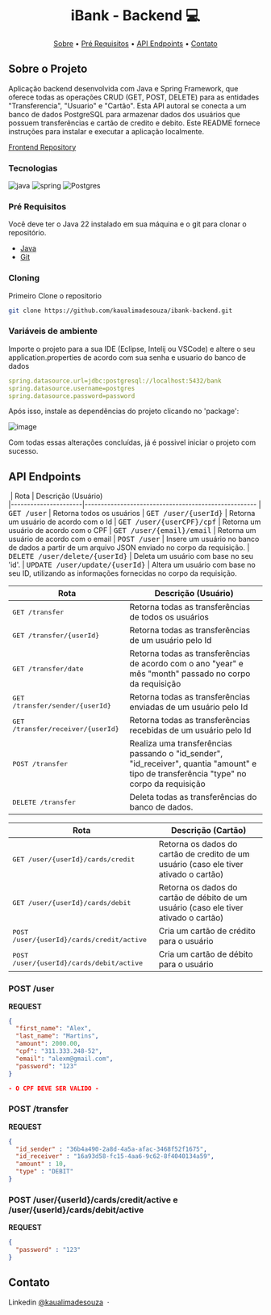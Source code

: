 [JAVASCRIPT__BADGE]: https://img.shields.io/badge/Javascript-000?style=for-the-badge&logo=javascript
[TYPESCRIPT__BADGE]: https://img.shields.io/badge/typescript-D4FAFF?style=for-the-badge&logo=typescript
[EXPRESS__BADGE]: https://img.shields.io/badge/express-005CFE?style=for-the-badge&logo=express
[VUE__BADGE]: https://img.shields.io/badge/VueJS-fff?style=for-the-badge&logo=vue
[NEST__BADGE]: https://img.shields.io/badge/nest-7026b9?style=for-the-badge&logo=nest
[GRAPHQL__BADGE]: https://img.shields.io/badge/GraphQL-e10098?style=for-the-badge&logo=graphql
[JAVA_BADGE]:https://img.shields.io/badge/java-%23ED8B00.svg?style=for-the-badge&logo=openjdk&logoColor=white
[SPRING_BADGE]: https://img.shields.io/badge/spring-%236DB33F.svg?style=for-the-badge&logo=spring&logoColor=white
[MONGO_BADGE]:https://img.shields.io/badge/MongoDB-%234ea94b.svg?style=for-the-badge&logo=mongodb&logoColor=white
[AWS_BADGE]:https://img.shields.io/badge/AWS-%23FF9900.svg?style=for-the-badge&logo=amazon-aws&logoColor=white


<h1 align="center" style="font-weight: bold;">iBank - Backend 💻</h1>

<p align="center">
 <a href="#about">Sobre</a> • 
  <a href="#prerequisites">Pré Requisitos</a> •
 <a href="#routes">API Endpoints</a> •
 <a href="#contato">Contato</a>
</p>

<h2 id="about">Sobre o Projeto</h2>

Aplicação backend desenvolvida com Java e Spring Framework, que oferece todas as operações CRUD (GET, POST, DELETE) para as entidades "Transferencia", "Usuario" e "Cartão". Esta API autoral se conecta a um banco de dados PostgreSQL para armazenar dados dos usuários que possuem transferências e cartão de credito e debito. Este README fornece instruções para instalar e executar a aplicação localmente.

[Frontend Repository](https://github.com/kaualimadesouza/ibank-frontend)

<h3>Tecnologias</h3>

![java][JAVA_BADGE]
![spring][SPRING_BADGE]
![Postgres](https://img.shields.io/badge/postgres-%23316192.svg?style=for-the-badge&logo=postgresql&logoColor=white)

<h3 id="prerequisites">Pré Requisitos</h3>

Você deve ter o Java 22 instalado em sua máquina e o git para clonar o repositório.

- [Java](https://www.java.com/pt-BR/download/ie_manual.jsp?locale=pt_BR)
- [Git](https://git-scm.com/downloads)

<h3>Cloning</h3>

Primeiro Clone o repositorio

```bash
git clone https://github.com/kaualimadesouza/ibank-backend.git
```

<h3>Variáveis de ambiente</h2>

Importe o projeto para a sua IDE (Eclipse, Intelij ou VSCode) e altere o seu application.properties de acordo com sua senha e usuario do banco de dados

```yaml
spring.datasource.url=jdbc:postgresql://localhost:5432/bank
spring.datasource.username=postgres
spring.datasource.password=password
```

Após isso, instale as dependências do projeto clicando no 'package':

![image](https://github.com/user-attachments/assets/71b32a57-e709-46ac-ac78-e280e6fa4dd7)

Com todas essas alterações concluídas, já é possivel iniciar o projeto com sucesso.

<h2 id="routes">API Endpoints</h2>

​
| Rota               | Descrição (Usuário)                                         
|----------------------|-----------------------------------------------------
| <kbd>GET /user</kbd>     | Retorna todos os usuários
| <kbd>GET /user/{userId}</kbd>     | Retorna um usuário de acordo com o Id
| <kbd>GET /user/{userCPF}/cpf</kbd>     | Retorna um usuário de acordo com o CPF
| <kbd>GET /user/{email}/email</kbd>     | Retorna um usuário de acordo com o email
| <kbd>POST /user</kbd>     | Insere um usuário no banco de dados a partir de um arquivo JSON enviado no corpo da requisição.
| <kbd>DELETE /user/delete/{userId}</kbd>     | Deleta um usuário com base no seu 'id'.
| <kbd>UPDATE /user/update/{userId}</kbd>     | Altera um usuário com base no seu ID, utilizando as informações fornecidas no corpo da requisição.


| Rota               | Descrição (Usuário)                                         
|----------------------|-----------------------------------------------------
| <kbd>GET /transfer</kbd>     | Retorna todas as transferências de todos os usuários
| <kbd>GET /transfer/{userId}</kbd>     | Retorna todas as transferências de um usuário pelo Id
| <kbd>GET /transfer/date</kbd>     | Retorna todas as transferências de acordo com o ano "year" e mês "month" passado no corpo da requisição
| <kbd>GET /transfer/sender/{userId}</kbd>     | Retorna todas as transferências enviadas de um usuário pelo Id
| <kbd>GET /transfer/receiver/{userId}</kbd>     | Retorna todas as transferências recebidas de um usuário pelo Id
| <kbd>POST /transfer</kbd>     | Realiza uma transferências passando o "id_sender", "id_receiver", quantia "amount" e tipo de transferência "type" no corpo da requisição
| <kbd>DELETE /transfer</kbd>     | Deleta todas as transferências do banco de dados.



| Rota               | Descrição (Cartão)                                         
|----------------------|-----------------------------------------------------
| <kbd>GET /user/{userId}/cards/credit</kbd>     | Retorna os dados do cartão de credito de um usuário (caso ele tiver ativado o cartão)
| <kbd>GET /user/{userId}/cards/debit</kbd>     | Retorna os dados do cartão de débito de um usuário (caso ele tiver ativado o cartão)
| <kbd>POST /user/{userId}/cards/credit/active</kbd>     | Cria um cartão de crédito para o usuário
| <kbd>POST /user/{userId}/cards/debit/active</kbd>     | Cria um cartão de débito para o usuário

<h3>POST /user</h3>

**REQUEST**
```json
{
  "first_name": "Alex",
  "last_name": "Martins",
  "amount": 2000.00,
  "cpf": "311.333.248-52",
  "email": "alexm@gmail.com",
  "password": "123"
}

- O CPF DEVE SER VALIDO -
```


<h3>POST /transfer</h3>

**REQUEST**
```json
{
  "id_sender" : "36b4a490-2a8d-4a5a-afac-3468f52f1675",
  "id_receiver" : "16a93d58-fc15-4aa6-9c62-8f4040134a59",
  "amount" : 10,
  "type" : "DEBIT"
}
```


<h3>POST /user/{userId}/cards/credit/active e /user/{userId}/cards/debit/active</h3>

**REQUEST**
```json
{
  "password" : "123"
}
```


<h2 id="contato">Contato</h2>

Linkedin [@kaualimadesouza](https://www.linkedin.com/in/kaualimadesouza/) &nbsp;&middot;&nbsp;
